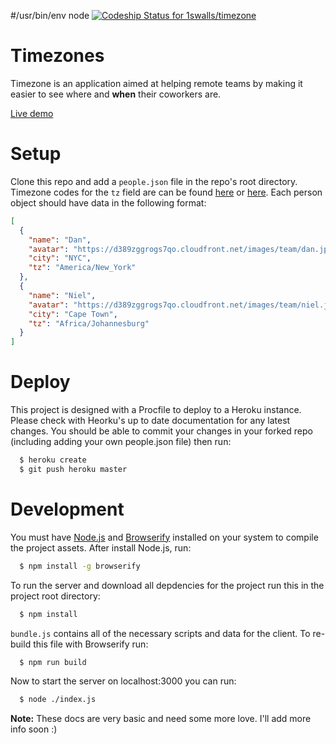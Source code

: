 #/usr/bin/env node
[ ![Codeship Status for 1swalls/timezone](https://codeship.com/projects/ae4c29b0-99b0-0132-090e-4a82b032eee7/status?branch=master)](https://codeship.com/projects/63709)

# Timezones

Timezone is an application aimed at helping remote teams by making it easier
to see where and **when** their coworkers are.

[Live demo](http://timezone.djfarrelly.com)

# Setup

Clone this repo and add a `people.json` file in the repo's root directory. 
Timezone codes for the `tz` field are can be found [here](http://en.wikipedia.org/wiki/List_of_tz_database_time_zones) or [here](http://momentjs.com/timezone/). 
Each person object should have data in the following format:

```json
[
  {
    "name": "Dan",
    "avatar": "https://d389zggrogs7qo.cloudfront.net/images/team/dan.jpg",
    "city": "NYC",
    "tz": "America/New_York"
  },
  {
    "name": "Niel",
    "avatar": "https://d389zggrogs7qo.cloudfront.net/images/team/niel.jpg",
    "city": "Cape Town",
    "tz": "Africa/Johannesburg"
  }
]
```


# Deploy

This project is designed with a Procfile to deploy to a Heroku instance. Please
check with Heorku's up to date documentation for any latest changes. You should
be able to commit your changes in your forked repo (including adding your own 
people.json file) then run:

```bash
  $ heroku create
  $ git push heroku master
```


# Development

You must have [Node.js](http://nodejs.org/) and [Browserify](http://browserify.org/)
installed on your system to compile the project assets. After install Node.js, run:

```bash
  $ npm install -g browserify
```

To run the server and download all depdencies for the project run this in the
project root directory:

```bash
  $ npm install
```

`bundle.js` contains all of the necessary scripts and data for the client.
To re-build this file with Browserify run:

```bash
  $ npm run build
```

Now to start the server on localhost:3000 you can run:

```bash
  $ node ./index.js
```

**Note:** These docs are very basic and need some more love. I'll add more info
soon  :)
